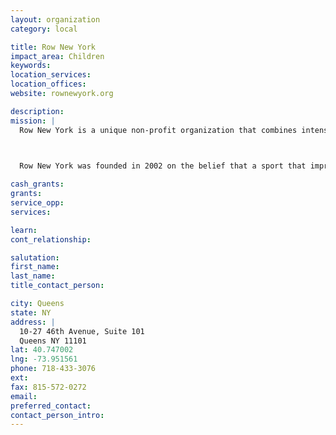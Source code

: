 ```yaml
---
layout: organization
category: local

title: Row New York
impact_area: Children
keywords: 
location_services: 
location_offices: 
website: rownewyork.org

description: 
mission: |
  Row New York is a unique non-profit organization that combines intensive rowing activities with individualized academic support to empower girls in New York City to pursue excellence in all facets of their lives.

  

  Row New York was founded in 2002 on the belief that a sport that improves physical and mental health and teaches the invaluable lessons of teamwork, tenacity, and commitment to self and others should be available to the youth of New York City. We began with a borrowed boat and eight eager participants, and now serve over 300 girls a year with a boathouse full of equipment

cash_grants: 
grants: 
service_opp: 
services: 

learn: 
cont_relationship: 

salutation: 
first_name: 
last_name: 
title_contact_person: 

city: Queens
state: NY
address: |
  10-27 46th Avenue, Suite 101    
  Queens NY 11101
lat: 40.747002
lng: -73.951561
phone: 718-433-3076
ext: 
fax: 815-572-0272
email: 
preferred_contact: 
contact_person_intro: 
---
```

